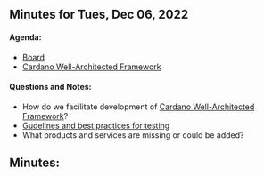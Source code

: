 ## Minutes for Tues, Dec 06, 2022

#### Agenda:
 - [Board](https://github.com/orgs/input-output-hk/projects/53/views/9)
 - [Cardano Well-Architected Framework](https://github.com/input-output-hk/Developer-Experience-working-group/issues/28) 
 
#### Questions and Notes:

* How do we facilitate development of [Cardano Well-Architected Framework]()?
* [Gudelines and best practices for testing](https://github.com/input-output-hk/Developer-Experience-working-group/discussions/41)
* What products and services are missing or could be added? 

## Minutes:
